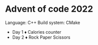 # Advent of code 2022

Language: C++
Build system: CMake

- Day 1 ♦ Calories counter
- Day 2 ♦ Rock Paper Scissors
